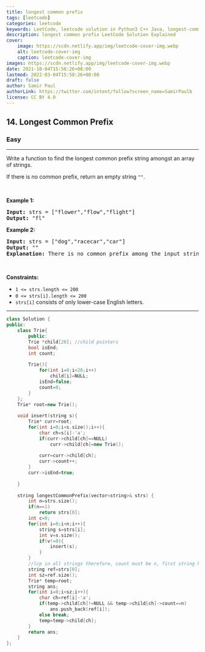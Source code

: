 ```yaml
---
title: longest common prefix
tags: [leetcode]
categories: leetcode
keywords: LeetCode, leetcode solution in Python3 C++ Java, longest-common-prefix solution
description: longest common prefix LeetCode Solution Explained
cover:
    image: https://scdn.netlify.app/img/leetcode-cover-img.webp
    alt: leetcode-cover-img
    caption: leetcode-cover-img
images: https://scdn.netlify.app/img/leetcode-cover-img.webp
date: 2021-10-04T15:58:26+08:00
lastmod: 2022-03-04T15:58:26+08:00
draft: false
author: Samir Paul
authorLink: https://twitter.com/intent/follow?screen_name=SamirPaulb
license: CC BY 4.0
---
```



<h2>14. Longest Common Prefix</h2><h3>Easy</h3><hr><div><p>Write a function to find the longest common prefix string amongst an array of strings.</p>

<p>If there is no common prefix, return an empty string <code>""</code>.</p>

<p>&nbsp;</p>
<p><strong>Example 1:</strong></p>

<pre><strong>Input:</strong> strs = ["flower","flow","flight"]
<strong>Output:</strong> "fl"
</pre>

<p><strong>Example 2:</strong></p>

<pre><strong>Input:</strong> strs = ["dog","racecar","car"]
<strong>Output:</strong> ""
<strong>Explanation:</strong> There is no common prefix among the input strings.
</pre>

<p>&nbsp;</p>
<p><strong>Constraints:</strong></p>

<ul>
	<li><code>1 &lt;= strs.length &lt;= 200</code></li>
	<li><code>0 &lt;= strs[i].length &lt;= 200</code></li>
	<li><code>strs[i]</code> consists of only lower-case English letters.</li>
</ul>
</div>

---




```cpp
class Solution {
public:
    class Trie{
        public:
        Trie *child[26]; //child pointers
        bool isEnd;
        int count;
        
        Trie(){
            for(int i=0;i<26;i++)
                child[i]=NULL;
            isEnd=false;
            count=0;
        }
    };
    Trie* root=new Trie();
    
    void insert(string s){
        Trie* curr=root;
        for(int i=0;i<s.size();i++){
            char ch=s[i]-'a';
            if(curr->child[ch]==NULL)
                curr->child[ch]=new Trie();
            
            curr=curr->child[ch];
            curr->count++;
        }
        curr->isEnd=true;
        
    }
    
    string longestCommonPrefix(vector<string>& strs) {
        int n=strs.size();
        if(n==1)
            return strs[0];
        int c=0;
        for(int i=0;i<n;i++){
            string s=strs[i];
            int v=s.size();
            if(v!=0){
                insert(s);
            }
        }
        //lcp in all strings therefore, count must be n, first string ko reference le k soch skte hai kyuki agar lcp usse chota hua to theek h aur usse bda hua to sare string me waise hi ni aapayega
        string ref=strs[0];
        int sz=ref.size();
        Trie* temp=root;
        string ans;
        for(int i=0;i<sz;i++){
            char ch=ref[i]-'a';
            if(temp->child[ch]!=NULL && temp->child[ch]->count==n)
                ans.push_back(ref[i]);
            else break;
            temp=temp->child[ch];
        }
        return ans;
    }
};
```
